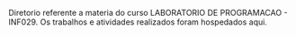 Diretorio referente a materia do curso LABORATORIO DE PROGRAMACAO - INF029.
Os trabalhos e atividades realizados foram hospedados aqui.
